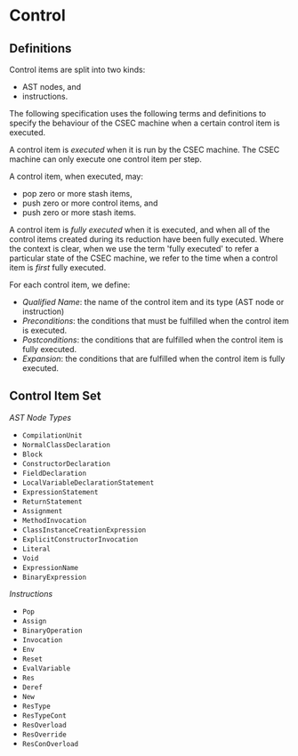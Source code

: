# Control

## Definitions

Control items are split into two kinds:

- AST nodes, and
- instructions.

The following specification uses the following terms and definitions to specify the behaviour of the CSEC machine when a certain control item is executed.

A control item is _executed_ when it is run by the CSEC machine. The CSEC machine can only execute one control item per step.

A control item, when executed, may:

- pop zero or more stash items,
- push zero or more control items, and
- push zero or more stash items.

A control item is _fully executed_ when it is executed, and when all of the control items created during its reduction have been fully executed. Where the context is clear, when we use the term 'fully executed' to refer a particular state of the CSEC machine, we refer to the time when a control item is _first_ fully executed.

For each control item, we define:

- _Qualified Name_: the name of the control item and its type (AST node or instruction)
- _Preconditions_: the conditions that must be fulfilled when the control item is executed.
- _Postconditions_: the conditions that are fulfilled when the control item is fully executed.
- _Expansion_: the conditions that are fulfilled when the control item is fully executed.

## Control Item Set

_AST Node Types_

- `CompilationUnit`
- `NormalClassDeclaration`
- `Block`
- `ConstructorDeclaration`
- `FieldDeclaration`
- `LocalVariableDeclarationStatement`
- `ExpressionStatement`
- `ReturnStatement`
- `Assignment`
- `MethodInvocation`
- `ClassInstanceCreationExpression`
- `ExplicitConstructorInvocation`
- `Literal`
- `Void`
- `ExpressionName`
- `BinaryExpression`

_Instructions_

- `Pop`
- `Assign`
- `BinaryOperation`
- `Invocation`
- `Env`
- `Reset`
- `EvalVariable`
- `Res`
- `Deref`
- `New`
- `ResType`
- `ResTypeCont`
- `ResOverload`
- `ResOverride`
- `ResConOverload`
